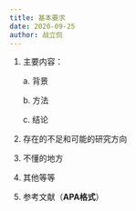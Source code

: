 ```yaml
---
title: 基本要求
date: 2020-09-25
author: 战立侃
---
```


1. 主要内容：

    a. 背景

    b. 方法

    c. 结论

2. 存在的不足和可能的研究方向

3. 不懂的地方

4. 其他等等

5. 参考文献（**APA格式**）